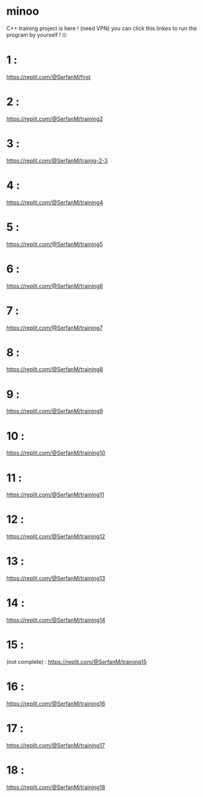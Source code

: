 # minoo
C++ training project is here ! (need VPN)
you can click this linkes to run the program by yourself ! 🙄
  # 1 :
 https://replit.com/@SerfanM/first
  # 2 :
 https://replit.com/@SerfanM/training2
  # 3 :
 https://replit.com/@SerfanM/trainig-2-3
  # 4 :
 https://replit.com/@SerfanM/training4
  # 5 :
 https://replit.com/@SerfanM/training5
  # 6 :
  https://replit.com/@SerfanM/training6
  # 7 :
  https://replit.com/@SerfanM/training7
  # 8 :
  https://replit.com/@SerfanM/training8
  # 9 :
  https://replit.com/@SerfanM/training9
  # 10 :
  https://replit.com/@SerfanM/training10
  # 11 :
  https://replit.com/@SerfanM/training11
  # 12 :
  https://replit.com/@SerfanM/training12
  # 13 :
  https://replit.com/@SerfanM/training13
  # 14 :
  https://replit.com/@SerfanM/training14
  # 15 :
  (not complete) : https://replit.com/@SerfanM/training15
  # 16 :
  https://replit.com/@SerfanM/training16
  # 17 :
  https://replit.com/@SerfanM/training17
  # 18 :
  https://replit.com/@SerfanM/training18
